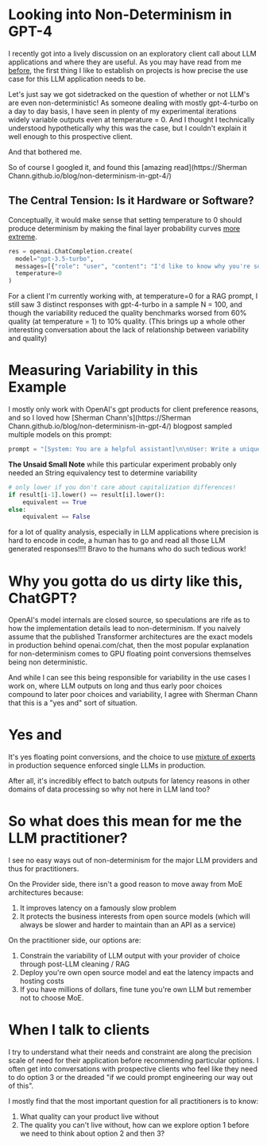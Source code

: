 # Looking into Non-Determinism in GPT-4

I recently got into a lively discussion on an exploratory client call about LLM applications and where they are useful.  As you may have read from me [before](../Precision-as-PM-Choice.md), the first thing I like to establish on projects is how precise the use case for this LLM application needs to be.

Let's just say we got sidetracked on the question of whether or not LLM's are even non-deterministic!  As someone dealing with mostly gpt-4-turbo on a day to day basis, I have seen in plenty of my experimental iterations widely variable outputs even at temperature = 0.  And I thought I technically understood hypothetically why this was the case, but I couldn't explain it well enough to this prospective client.

And that bothered me.

So of course I googled it, and found this [amazing read](https://Sherman Chann.github.io/blog/non-determinism-in-gpt-4/)

## The Central Tension: Is it Hardware or Software?

Conceptually, it would make sense that setting temperature to 0 should produce determinism by making the final layer probability curves [more extreme](https://www.coltsteele.com/tips/understanding-openai-s-temperature-parameter).

```python
res = openai.ChatCompletion.create(
  model="gpt-3.5-turbo",
  messages=[{"role": "user", "content": "I'd like to know why you're so unpredictable"}],
  temperature=0
)
```

For a client I'm currently working with, at temperature=0 for a RAG prompt, I still saw 3 distinct responses with gpt-4-turbo in a sample N = 100, and though the variability reduced the quality benchmarks worsed from 60% quality (at temperature = 1) to 10% quality. (This brings up a whole other interesting conversation about the lack of relationship between variability and quality) 

# Measuring Variability in this Example 

I mostly only work with OpenAI's gpt products for client preference reasons, and so I loved how [Sherman Chann's](https://Sherman Chann.github.io/blog/non-determinism-in-gpt-4/) blogpost sampled multiple models on this prompt:

```python
prompt = "[System: You are a helpful assistant]\n\nUser: Write a unique, surprising, extremely randomized story with highly unpredictable changes of events.\n\nAI:"
```
**The Unsaid Small Note** while this particular experiment probably only needed an String equivalency test to determine variability

```python
# only lower if you don't care about capitalization differences!
if result[i-1].lower() == result[i].lower(): 
	equivalent == True
else:
	equivalent == False
``` 

for a lot of quality analysis, especially in LLM applications where precision is hard to encode in code, a human has to go and read all those LLM generated responses!!!!  Bravo to the humans who do such tedious work!

# Why you gotta do us dirty like this, ChatGPT?

OpenAI's model internals are closed source, so speculations are rife as to how the implementation details lead to non-determinism.  If you naively assume that the published Transformer architectures are the exact models in production behind openai.com/chat, then the most popular explanation for non-determinism comes to GPU floating point conversions themselves being non deterministic.  

And while I can see this being responsible for variability in the use cases I work on, where LLM outputs on long and thus early poor choices compound to later poor choices and variability, I agree with Sherman Chann that this is a "yes and" sort of situation.

# Yes and 
It's yes floating point conversions, and the choice to use [mixture of experts](https://en.wikipedia.org/wiki/Mixture_of_experts) in production sequence enforced single LLMs in production.

After all, it's incredibly effect to batch outputs for latency reasons in other domains of data processing so why not here in LLM land too?  


# So what does this mean for me the LLM practitioner?
I see no easy ways out of non-determinism for the major LLM providers and thus for practitioners.  

On the Provider side, there isn't a good reason to move away from MoE architectures because:
1. It improves latency on a famously slow problem
2. It protects the business interests from open source models (which will always be slower and harder to maintain than an API as a service)

On the practitioner side, our options are:
1. Constrain the variability of LLM output with your provider of choice through post-LLM cleaning / RAG
2. Deploy you're own open source model and eat the latency impacts and hosting costs
3. If you have millions of dollars, fine tune you're own LLM but remember not to choose MoE.

# When I talk to clients 
I try to understand what their needs and constraint are along the precision scale of need for their application before recommending particular options.  I often get into conversations with prospective clients who feel like they need to do option 3 or the dreaded "if we could prompt engineering our way out of this".  

I mostly find that the most important question for all practitioners is to know:
1. What quality can your product live without 
2. The quality you can't live without, how can we explore option 1 before we need to think about option 2 and then 3?


